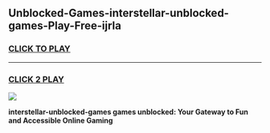 
## Unblocked-Games-interstellar-unblocked-games-Play-Free-ijrla
<h3>
<a href="https://premium76.site?title=interstellar-unblocked-games&ref=15A">CLICK TO PLAY</a></h3>
<hr>

<h3>
<a href="https://premium76.site?title=interstellar-unblocked-games&ref=15A">CLICK 2 PLAY</a>
  
</h3>

<a href="https://premium76.site?title=interstellar-unblocked-games&ref=15A"><img src="https://clearcache.store/games.png"></a>


**interstellar-unblocked-games games unblocked: Your Gateway to Fun and Accessible Online Gaming**
